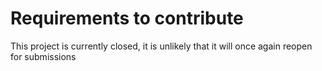 # Requirements to contribute
This project is currently closed, it is unlikely that it will once again reopen for submissions
